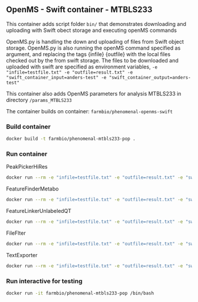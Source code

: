 ## OpenMS - Swift container - MTBLS233

This container adds script folder ``bin/``  that demonstrates downloading and uploading with Swift obect storage and executing openMS commands

OpenMS.py is handling the down and uploading of files from Swift object storage. OpenMS.py is also running the openMS command specified as argument, and replacing the tags {infile} {outfile} with the local files checked out by the from swift storage. The files to be downloaded and uploaded with swift are specified as environment variables, ``-e "infile=testfile.txt" -e "outfile=result.txt" -e "swift_container_input=anders-test" -e "swift_container_output=anders-test"``

This container also adds OpenMS parameters for analysis MTBLS233 in directory ``/params_MTBLS233``
  
The container builds on container: ``farmbio/phenomenal-openms-swift``

### Build container 
```bash
docker build -t farmbio/phenomenal-mtbls233-pop .
```

### Run container 

PeakPickerHiRes
```bash
docker run --rm -e "infile=testfile.txt" -e "outfile=result.txt" -e "swift_container_input=anders-test" -e "swift_container_output=anders-test" -e "OS_AUTH_URL=https://identity1.citycloud.com:5000/v3/" -e "OS_AUTH_VERSION=3" -e "OS_TENANT_NAME=your-tenant-name" -e "OS_TENANT_ID=17bcdf88f1fd40de85f53b5038722681" -e "OS_REGION_NAME=Lon1" -e "OS_DOMAIN_ID=08ba9f88ca5647b0ad4d651698eef3d0" -e "OS_USER_DOMAIN_ID=08ba9f88ca5647b0ad4d651698eef3d0" -e "OS_USERNAME=your-username" -e "OS_PASSWORD=your-password" farmbio/phenomenal-mtbls233-pop /bin/OpenMS.py PeakPickerHiRes -in {infile} -out {outfile} -ini /params_MTBLS233/PPparam.ini
```

FeatureFinderMetabo
```bash
docker run --rm -e "infile=testfile.txt" -e "outfile=result.txt" -e "swift_container_input=anders-test" -e "swift_container_output=anders-test" -e "OS_AUTH_URL=https://identity1.citycloud.com:5000/v3/" -e "OS_AUTH_VERSION=3" -e "OS_TENANT_NAME=your-tenant-name" -e "OS_TENANT_ID=17bcdf88f1fd40de85f53b5038722681" -e "OS_REGION_NAME=Lon1" -e "OS_DOMAIN_ID=08ba9f88ca5647b0ad4d651698eef3d0" -e "OS_USER_DOMAIN_ID=08ba9f88ca5647b0ad4d651698eef3d0" -e "OS_USERNAME=your-username" -e "OS_PASSWORD=your-password" farmbio/phenomenal-mtbls233-pop /bin/OpenMS.py FeatureFinderMetabo -in {infile} -out {outfile} -ini /params_MTBLS233/FFparam.ini
```

FeatureLinkerUnlabeledQT
```bash
docker run --rm -e "infile=testfile.txt" -e "outfile=result.txt" -e "swift_container_input=anders-test" -e "swift_container_output=anders-test" -e "OS_AUTH_URL=https://identity1.citycloud.com:5000/v3/" -e "OS_AUTH_VERSION=3" -e "OS_TENANT_NAME=your-tenant-name" -e "OS_TENANT_ID=17bcdf88f1fd40de85f53b5038722681" -e "OS_REGION_NAME=Lon1" -e "OS_DOMAIN_ID=08ba9f88ca5647b0ad4d651698eef3d0" -e "OS_USER_DOMAIN_ID=08ba9f88ca5647b0ad4d651698eef3d0" -e "OS_USERNAME=your-username" -e "OS_PASSWORD=your-password" farmbio/phenomenal-mtbls233-pop /bin/OpenMS.py FeatureLinkerUnlabeledQT -in {infile} -out {outfile} -ini /params_MTBLS233/FLparam.ini
```

FileFlter
```bash
docker run --rm -e "infile=testfile.txt" -e "outfile=result.txt" -e "swift_container_input=anders-test" -e "swift_container_output=anders-test" -e "OS_AUTH_URL=https://identity1.citycloud.com:5000/v3/" -e "OS_AUTH_VERSION=3" -e "OS_TENANT_NAME=your-tenant-name" -e "OS_TENANT_ID=17bcdf88f1fd40de85f53b5038722681" -e "OS_REGION_NAME=Lon1" -e "OS_DOMAIN_ID=08ba9f88ca5647b0ad4d651698eef3d0" -e "OS_USER_DOMAIN_ID=08ba9f88ca5647b0ad4d651698eef3d0" -e "OS_USERNAME=your-username" -e "OS_PASSWORD=your-password" farmbio/phenomenal-mtbls233-pop /bin/OpenMS.py FileFilter -in {infile} -out {outfile} -ini /params_MTBLS233/FileFparam.ini
```

TextExporter
```bash
docker run --rm -e "infile=testfile.txt" -e "outfile=result.txt" -e "swift_container_input=anders-test" -e "swift_container_output=anders-test" -e "OS_AUTH_URL=https://identity1.citycloud.com:5000/v3/" -e "OS_AUTH_VERSION=3" -e "OS_TENANT_NAME=your-tenant-name" -e "OS_TENANT_ID=17bcdf88f1fd40de85f53b5038722681" -e "OS_REGION_NAME=Lon1" -e "OS_DOMAIN_ID=08ba9f88ca5647b0ad4d651698eef3d0" -e "OS_USER_DOMAIN_ID=08ba9f88ca5647b0ad4d651698eef3d0" -e "OS_USERNAME=your-username" -e "OS_PASSWORD=your-password" farmbio/phenomenal-mtbls233-pop /bin/OpenMS.py TextExporter -in {infile} -out {outfile} -ini /params_MTBLS233/TEparam.ini
```

### Run interactive for testing
```bash
docker run -it farmbio/phenomenal-mtbls233-pop /bin/bash
